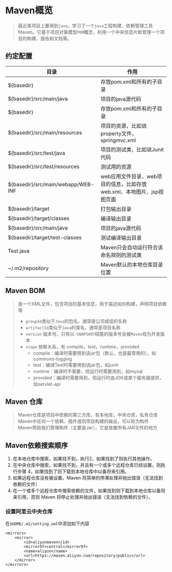 # Maven概览

> 最近某项目上要用到`java`，学习了一个`java`工程构建、依赖管理工具Maven。它基于项目对象模型`POM`概念，利用一个中央信息片断管理一个项目的构建、报告和文档等。

## 约定配置
| 目录 | 作用|
|---|---|
|${basedir} | 	存放pom.xml和所有的子目录 |
|${basedir}/src/main/java|	项目的java源代码|
|${basedir} | 	存放pom.xml和所有的子目录 |
|${basedir}/src/main/resources|	项目的资源，比如说property文件，springmvc.xml|
|${basedir}/src/test/java | 项目的测试类，比如说Junit代码 |
|${basedir}/src/test/resources|	测试用的资源|
|${basedir}/src/main/webapp/WEB-INF | 	web应用文件目录，web项目的信息，比如存放web.xml、本地图片、jsp视图页面 |
|${basedir}/target|	打包输出目录|
|${basedir}/target/classes | 编译输出目录 |
|${basedir}/src/main/java|	项目的java源代码|
|${basedir}/target/test-classes | 测试编译输出目录 |
|Test.java|	Maven只会自动运行符合该命名规则的测试类|
|~/.m2/repository | Maven默认的本地仓库目录位置 |

## Maven BOM
> 是一个XML文件，包含项目的基本信息，用于描述如何构建，声明项目依赖等  
> - `groupId`类似于`Java`的包名，通常是公司或组织名称  
> - `artifactId`类似于`Java`的类名，通常是项目名称  
> - `version` 版本号，只有以`-SNAPSHOT`结尾的版本号会被`Maven`视为开发版本  
> - `scope` 依赖关系，有 compile，test，runtime，provided
>   - compile：编译时需要用到该jar包（默认，也是最常用的），如commons-logging
>   - test：编译Test时需要用到该jar包，如junit
>   - runtime：编译时不需要，但运行时需要用到，如mysql  
>   - provided：编译时需要用到，但运行时由JDK或某个服务器提供，如servlet-api

## Maven 仓库
> Maven仓库是项目中依赖的第三方库，有本地库，中央仓库，私有仓库  
> Maven中任何一个依赖、插件或则项目构建的输出，可以称为构件  
> Maven帮助我们管理构件（主要是Jar），它是放置所有JAR文件的地方

## Maven依赖搜索顺序
1. 在本地仓库中搜索，如果找不到，执行2，如果找到了则执行其他操作。
2. 在中央仓库中搜索，如果找不到，并且有一个或多个远程仓库已经设置，则执行步骤 4，如果找到了则下载到本地仓库中以备将来引用。
3. 如果远程仓库没有被设置，Maven 将简单的停滞处理并抛出错误（无法找到依赖的文件）
4. 在一个或多个远程仓库中搜索依赖的文件，如果找到则下载到本地仓库以备将来引用，否则 Maven 将停止处理并抛出错误（无法找到依赖的文件）。

### 设置阿里云中央仓库
在`$HOME/.m2/setting.xml`中添加如下内容
```
<mirrors>
    <mirror>
        <id>aliyunmaven</id>
        <mirrorOf>central</mirrorOf>
        <name>aliyun</name>
        <url>https://maven.aliyun.com/repository/public</url>
    </mirror>
</mirrors>
```



